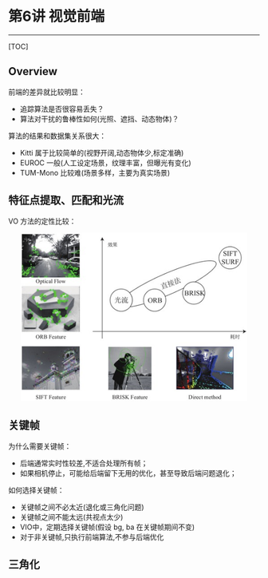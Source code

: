 # 第6讲 视觉前端

-----

[TOC]

## Overview

前端的差异就比较明显：
* 追踪算法是否很容易丢失？
* 算法对干扰的鲁棒性如何(光照、遮挡、动态物体)？

算法的结果和数据集关系很大：
* Kitti 属于比较简单的(视野开阔,动态物体少,标定准确)
* EUROC 一般(人工设定场景，纹理丰富，但曝光有变化)
* TUM-Mono 比较难(场景多样，主要为真实场景)

## 特征点提取、匹配和光流

VO 方法的定性比较：

<p align="center">
  <img src="images/ch06_vo_frontend_analysis.jpg" style="width:90%;"/>
</p>

## 关键帧

为什么需要关键帧：
* 后端通常实时性较差,不适合处理所有帧；
* 如果相机停止，可能给后端留下无用的优化，甚至导致后端问题退化；

如何选择关键帧：
* 关键帧之间不必太近(退化或三角化问题)
* 关键帧之间不能太远(共视点太少)
* VIO中，定期选择关键帧(假设 bg, ba 在关键帧期间不变)
* 对于非关键帧,只执行前端算法,不参与后端优化

## 三角化
